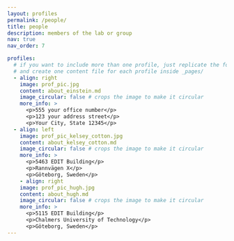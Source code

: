 ```yaml
---
layout: profiles
permalink: /people/
title: people
description: members of the lab or group
nav: true
nav_order: 7

profiles:
  # if you want to include more than one profile, just replicate the following block
  # and create one content file for each profile inside _pages/
  - align: right
    image: prof_pic.jpg
    content: about_einstein.md
    image_circular: false # crops the image to make it circular
    more_info: >
      <p>555 your office number</p>
      <p>123 your address street</p>
      <p>Your City, State 12345</p>
  - align: left
    image: prof_pic_kelsey_cotton.jpg
    content: about_kelsey_cotton.md
    image_circular: false # crops the image to make it circular
    more_info: >
      <p>5463 EDIT Building</p>
      <p>Rannvägen X</p>
      <p>Göteborg, Sweden</p>
    - align: right
    image: prof_pic_hugh.jpg
    content: about_hugh.md
    image_circular: false # crops the image to make it circular
    more_info: >
      <p>5115 EDIT Building</p>
      <p>Chalmers University of Technology</p>
      <p>Göteborg, Sweden</p>
---
```

